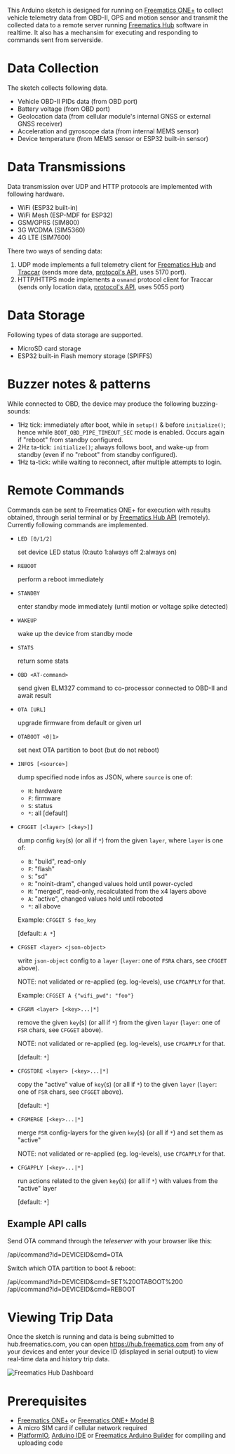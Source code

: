 This Arduino sketch is designed for running on [Freematics ONE+](https://freematics.com/products/freematics-one-plus/) to collect vehicle telemetry data from OBD-II, GPS and motion sensor and transmit the collected data to a remote server running [Freematics Hub](https://freematics.com/hub) software in realtime. It also has a mechansim for executing and responding to commands sent from serverside.

Data Collection
===============

The sketch collects following data.

* Vehicle OBD-II PIDs data (from OBD port)
* Battery voltage (from OBD port)
* Geolocation data (from cellular module's internal GNSS or external GNSS receiver)
* Acceleration and gyroscope data (from internal MEMS sensor)
* Device temperature (from MEMS sensor or ESP32 built-in sensor)

Data Transmissions
==================

Data transmission over UDP and HTTP protocols are implemented with following hardware.

* WiFi (ESP32 built-in)
* WiFi Mesh (ESP-MDF for ESP32)
* GSM/GPRS (SIM800)
* 3G WCDMA (SIM5360)
* 4G LTE (SIM7600)

There two ways of sending data:

1. UDP mode implements a full telemetry client for [Freematics Hub](https://freematics.com/hub/)
   and [Traccar](https://www.traccar.org) (sends more data, [protocol's API](https://freematics.com/pages/hub/api/), uses 5170 port).
2. HTTP/HTTPS mode implements a `osmand` protocol client for Traccar
   (sends only location data, [protocol's API](https://www.traccar.org/osmand/),
   uses 5055 port)

Data Storage
============

Following types of data storage are supported.

* MicroSD card storage
* ESP32 built-in Flash memory storage (SPIFFS)

Buzzer notes & patterns
=======================
While connected to OBD, the device may produce the following buzzing-sounds:

  - 1Hz tick: immediately after boot, while in `setup()` & before `initialize()`; hence while `BOOT_OBD_PIPE_TIMEOUT_SEC` mode is enabled.
  Occurs again if "reboot" from standby configured.
- 2Hz ta-tick: `initialize()`; always follows boot, and wake-up from standby
  (even if no "reboot" from standby configured).
- 1Hz ta-tick: while waiting to reconnect, after multiple attempts to login.

Remote Commands
===============

Commands can be sent to Freematics ONE+ for execution with results obtained, through serial terminal or by [Freematics Hub API](https://freematics.com/hub/api/) (remotely). Currently following commands are implemented.


- `LED [0/1/2]`

  set device LED status (0:auto 1:always off 2:always on)

- `REBOOT`

  perform a reboot immediately

- `STANDBY`

  enter standby mode immediately (until motion or voltage spike detected)

- `WAKEUP`

  wake up the device from standby mode

- `STATS`

  return some stats

- `OBD <AT-command>`

  send given ELM327 command to co-processor connected to OBD-II and await result

- `OTA [URL]`

  upgrade firmware from default or given url

- `OTABOOT <0|1>`

  set next OTA partition to boot (but do not reboot)

- `INFOS [<source>]`

  dump specified node infos as JSON, where `source` is one of:

  - `H`: hardware
  - `F`: firmware
  - `S`: status
  - `*`: all [default]

- `CFGGET [<layer> [<key>]]`

  dump config `key`(s) (or all if `*`) from the given `layer`,
  where `layer` is one of:

  - `B`: "build", read-only
  - `F`: "flash"
  - `S`: "sd"
  - `R`: "noinit-dram", changed values hold until power-cycled
  - `M`: "merged", read-only, recalculated from the x4 layers above
  - `A`: "active", changed values hold until rebooted
  - `*`: all above

  Example: `CFGGET S foo_key`

  [default: `A *`]

- `CFGSET <layer> <json-object>`

  write `json-object` config to a `layer`
  (`layer`: one of `FSRA` chars, see `CFGGET` above).

  NOTE: not validated or re-applied (eg. log-levels), use `CFGAPPLY` for that.

  Example: `CFGSET A {"wifi_pwd": "foo"}`

- `CFGRM <layer> [<key>...|*]`

  remove the given `key`(s) (or all if `*`) from the given `layer`
  (`layer`: one of `FSR` chars, see `CFGGET` above).

  NOTE: not validated or re-applied (eg. log-levels), use `CFGAPPLY` for that.

  [default: `*`]

- `CFGSTORE <layer> [<key>...|*]`

  copy the "active" value of `key`(s) (or all if `*`) to the given `layer`
  (`layer`: one of `FSR` chars, see `CFGGET` above).

  [default: `*`]

- `CFGMERGE [<key>...|*]`

  merge `FSR` config-layers for the given `key`(s) (or all if `*`)
  and set them as "active"

  NOTE: not validated or re-applied (eg. log-levels), use `CFGAPPLY` for that.

- `CFGAPPLY [<key>...|*]`

  run actions related to the given `key`(s) (or all if `*`) with values from the "active" layer

  [default: `*`]

Example API calls
-----------------

Send OTA command through the *teleserver* with your browser like this:

  <teleserver-url>/api/command?id=DEVICEID&cmd=OTA

Switch which OTA partition to boot & reboot:

  <teleserver-url>/api/command?id=DEVICEID&cmd=SET%20OTABOOT%200
  <teleserver-url>/api/command?id=DEVICEID&cmd=REBOOT


Viewing Trip Data
=================

Once the sketch is running and data is being submitted to hub.freematics.com, you can open https://hub.freematics.com from any of your devices and enter your device ID (displayed in serial output) to view real-time data and history trip data.

![Freematics Hub Dashboard](https://freematics.com/pages/wp-content/uploads/2019/01/freematics_hub_dash-1024x576.png)

Prerequisites
=============

* [Freematics ONE+](https://freematics.com/products/freematics-one-plus/) or [Freematics ONE+ Model B](https://freematics.com/products/freematics-one-plus-model-b/)
* A micro SIM card if cellular network required
* [PlatformIO](http://platformio.org/), [Arduino IDE](https://github.com/espressif/arduino-esp32#installation-instructions) or [Freematics Arduino Builder](https://freematics.com/software/arduino-builder) for compiling and uploading code
